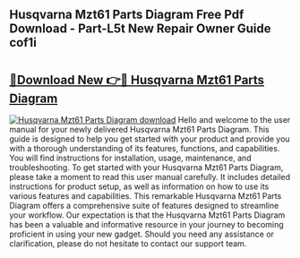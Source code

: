 ## Husqvarna Mzt61 Parts Diagram Free Pdf Download - Part-L5t New Repair Owner Guide cof1i

# <h2><a href="http://dftdi5.blite.top/?on=Husqvarna+Mzt61+Parts+Diagram">🔗Download New 👉🔴 Husqvarna Mzt61 Parts Diagram</a></h2>

[![Husqvarna Mzt61 Parts Diagram download](https://i.imgur.com/lujVjoI.png)](http://dftdi5.blite.top/?on=Husqvarna+Mzt61+Parts+Diagram)
Hello and welcome to the user manual for your newly delivered Husqvarna Mzt61 Parts Diagram. This guide is designed to help you get started with your product and provide you with a thorough understanding of its features, functions, and capabilities. You will find instructions for installation, usage, maintenance, and troubleshooting. To get started with your Husqvarna Mzt61 Parts Diagram, please take a moment to read this user manual carefully. It includes detailed instructions for product setup, as well as information on how to use its various features and capabilities. This remarkable Husqvarna Mzt61 Parts Diagram offers a comprehensive suite of features designed to streamline your workflow. Our expectation is that the Husqvarna Mzt61 Parts Diagram has been a valuable and informative resource in your journey to becoming proficient in using your new gadget. Should you need any assistance or clarification, please do not hesitate to contact our support team.

